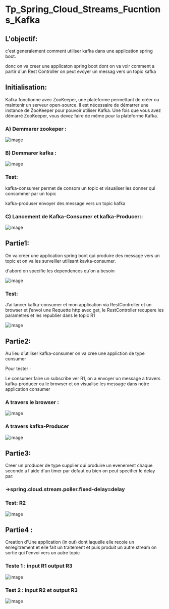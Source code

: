 # Tp_Spring_Cloud_Streams_Fucntions_Kafka

## L'objectif:

c'est generalement comment utiliser kafka dans une application spring boot.

donc on va creer une applicaton spring boot dont on va voir comment a partir d’un Rest Controller on peut evoyer un messag vers un topic kafka

## Initialisation:

Kafka fonctionne avec ZooKeeper, une plateforme permettant de créer ou maintenir un serveur open-source. Il est nécessaire de démarrer une instance de ZooKeeper pour pouvoir utiliser Kafka. Une fois que vous avez démarré ZooKeeper, vous devez faire de même pour la plateforme Kafka.

### A) Demmarer zookeper :

![image](https://user-images.githubusercontent.com/102171913/173114525-bfda6378-5dc4-4afe-bc59-c22db90c35e2.png)

### B) Demmarer kafka :

![image](https://user-images.githubusercontent.com/102171913/173114623-8ab86b10-7b03-4f51-be0b-96ac9f0b7160.png)

### Test:

kafka-consumer permet de consom un topic et visualiser les donner qui consommer par un topic

kafka-produser envoyer des message vers un topic kafka 

### C) Lancement de Kafka-Consumer et kafka-Producer::

![image](https://user-images.githubusercontent.com/102171913/173115966-b6455e81-4ea4-412d-bc27-fb4858e865a1.png)

## Partie1:

On va creer une application spring boot qui  produire des message vers un topic et on va les surveiller utilisant kavka-consumer.

d'abord on specifie les dependences qu'on a besoin

![image](https://user-images.githubusercontent.com/102171913/173116822-b186a02a-c484-4db2-ad71-8295adea8042.png)

### Test:

J’ai lancer kafka-consumer et mon application via  RestController et un browser et j’envoi une Requette http avec get, le RestController recupere les parametres et les republier dans le topic R1

![image](https://user-images.githubusercontent.com/102171913/173117830-7a938a5c-3ac3-483a-9e3d-4e40889f18d3.png)

## Partie2:

Au lieu d’utiliser kafka-consumer on va cree une appliction de type consumer 

Pour tester :

Le consumer faire un subscribe ver R1, on a envoyer un message a travers kafka-producer ou le browser  et on visualise les message dans notre application consumer

### A travers le browser :

![image](https://user-images.githubusercontent.com/102171913/173118496-311056b5-c819-42f6-81ad-9af90acac843.png)

### A travers kafka-Producer

![image](https://user-images.githubusercontent.com/102171913/173118515-186d4bb5-e5ce-4079-9d62-e305a1644409.png)

## Partie3:

Creer un producer de type supplier qui produire un evenement chaque seconde a l'aide d'un timer par defaut ou bien on peut specifier le delay par:
### ->spring.cloud.stream.poller.fixed-delay=delay 

### Test: R2

![image](https://user-images.githubusercontent.com/102171913/173118798-2b15ab6b-d845-4846-9724-c2b8a062d5b2.png)

## Partie4 :

Creation d'Une application (in out) dont laquelle elle recoie un enregitrement et elle fait un traitement et puis produit un autre stream on sortie qui l'envoi vers un autre topic

### Teste 1 : input R1 output R3

![image](https://user-images.githubusercontent.com/102171913/173119108-c69b3a59-a0d5-4357-be08-f7043c1a7638.png)

### Test 2 : input R2 et output R3

![image](https://user-images.githubusercontent.com/102171913/173119192-3b5d9133-a0f9-4b14-8a55-023ec4480ecb.png)
